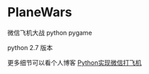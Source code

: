 # PlaneWars
微信飞机大战 python pygame

python 2.7 版本

更多细节可以看个人博客 [Python实现微信打飞机](http://youngxhui.github.io/2017/06/22/python-实现微信打飞机/)
